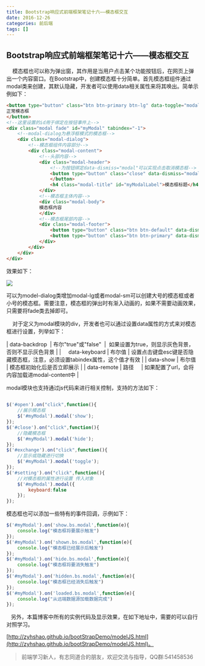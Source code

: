 ```yaml
---
title: Bootstrap响应式前端框架笔记十六——模态框交互
date: 2016-12-26
categories: 前后端
tags: []
---
```

## Bootstrap响应式前端框架笔记十六——模态框交互

    模态框也可以称为弹出窗，其作用是当用户点击某个功能按钮后，在网页上弹出一个内容窗口。在Bootstrap中，创建模态框十分简单。首先模态框组件通过modal类来创建，其默认隐藏，开发者可以使用data相关属性来将其唤出。简单示例如下：

```html
<button type="button" class="btn btn-primary btn-lg" data-toggle="modal" data-target="#myModal">
正常模态框
</button>
<!--这里设置的id用于绑定在按钮事件上-->
<div class="modal fade" id="myModal" tabindex="-1">
    <!--modal-dialog为悬浮框模式的模态框-->
    <div class="modal-dialog">
        <!--模态框组件内容部分-->
        <div class="modal-content">
            <!--头部内容-->
            <div class="modal-header">
                <!--为按钮绑定data-dismiss="modal"可以实现点击取消模态框-->
                <button type="button" class="close" data-dismiss="modal"><span>&times;</span>
                </button>
                <h4 class="modal-title" id="myModalLabel">模态框标题</h4>
            </div>
            <!--模态框主体内容-->
            <div class="modal-body">
            模态框内容
            </div>
            <!--模态框尾部内容-->
            <div class="modal-footer">
                <button type="button" class="btn btn-default" data-dismiss="modal">关闭</button>
                <button type="button" class="btn btn-primary" data-dismiss="modal">保存</button>
            </div>
        </div>
    </div>
</div>
```

效果如下：

![](https://static.oschina.net/uploads/space/2016/1226/185232_Xecz_2340880.png)

可以为model-dialog类增加modal-lg或者modal-sm可以创建大号的模态框或者小号的模态框。需要注意，模态框的弹出时有渐入动画的，如果不需要动画效果，只需要将fade类去掉即可。

    对于定义为modal模块的div，开发者也可以通过设置data属性的方式来对模态框进行设置，列举如下：

| data-backdrop  | 布尔"true"或"false"  |  如果设置为true，则显示灰色背景，否则不显示灰色背景 |
|     data-keyboard | 布尔值 | 设置点击键盘esc键是否隐藏模态框，注意，必须设置tabindex属性，这个值才有效 |
| data-show | 布尔值 | 模态框初始化后是否立即展示 |
| data-remote | 路径     | 如果配置了url，会将内容加载进modal-content中 |

modal模块也支持通过js代码来进行相关控制，支持的方法如下：

```javascript
    
$('#open').on("click",function(){
    //展示模态框
    $('#myModal').modal('show');
});
$('#close').on("click",function(){
    //隐藏模态框
    $('#myModal').modal('hide');
});
$('#exchange').on("click",function(){
    //显示或隐藏进行切换
    $('#myModal').modal('toggle');
});
$('#setting').on("click",function(){
    //对模态框的属性进行设置 传入对象
    $('#myModal').modal({
        keyboard:false
    });
});
```

模态框也可以添加一些特有的事件回调，示例如下：

```javascript
$('#myModal').on('show.bs.modal',function(e){
    console.log("模态框将要展示触发")
});
$('#myModal').on('shown.bs.modal',function(e){
    console.log("模态框已经展示后触发")
});
$('#myModal').on('hide.bs.modal',function(e){
    console.log("模态框将要消失触发")
});
$('#myModal').on('hidden.bs.modal',function(e){
    console.log("模态框已经消失后触发")
});
$('#myModal').on('loaded.bs.modal',function(e){
    console.log("从远端数据源加载数据完成")
});
```

   另外，本篇博客中所有的实例代码及显示效果，在如下地址中，需要的可以自行对照学习。

[http://zyhshao.github.io/bootStrapDemo/modelJS.html](http://zyhshao.github.io/bootStrapDemo/modelJS.html)。

> 前端学习新人，有志同道合的朋友，欢迎交流与指导，QQ群:541458536
